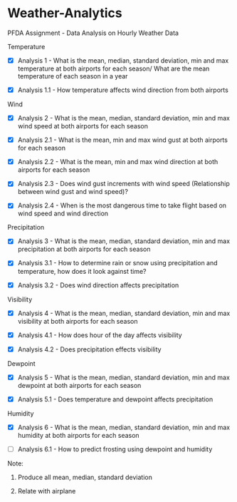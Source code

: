 # Weather-Analytics
PFDA Assignment - Data Analysis on Hourly Weather Data

Temperature

* [x] Analysis 1 - What is the mean, median, standard deviation, min and max temperature at both airports for each season/ What are the mean temperature of each season in a year

* [x] Analysis 1.1 - How temperature affects wind direction from both airports

Wind

* [x] Analysis 2 - What is the mean, median, standard deviation, min and max wind speed at both airports for each season

* [x] Analysis 2.1 - What is the mean, min and max wind gust at both airports for each season

* [x] Analysis 2.2 - What is the mean, min and max wind direction at both airports for each season

* [x] Analysis 2.3 - Does wind gust increments with wind speed (Relationship between wind gust and wind speed)?

* [x] Analysis 2.4 - When is the most dangerous time to take flight based on wind speed and wind direction

Precipitation

* [x] Analysis 3 - What is the mean, median, standard deviation, min and max precipitation at both airports for each season

* [x] Analysis 3.1 - How to determine rain or snow using precipitation and temperature, how does it look against time? 

* [x] Analysis 3.2 - Does wind direction affects precipitation

Visibility
* [x] Analysis 4 - What is the mean, median, standard deviation, min and max visibility at both airports for each season

* [x] Analysis 4.1 - How does hour of the day affects visibility

* [x] Analysis 4.2 - Does precipitation effects visibility 

Dewpoint
* [x] Analysis 5 - What is the mean, median, standard deviation, min and max dewpoint at both airports for each season

* [x] Analysis 5.1 - Does temperature and dewpoint affects precipitation

Humidity
* [x] Analysis 6 - What is the mean, median, standard deviation, min and max humidity at both airports for each season

* [ ] Analysis 6.1 - How to predict frosting using dewpoint and humidity

Note: 
1. Produce all mean, median, standard deviation
      
2. Relate with airplane


